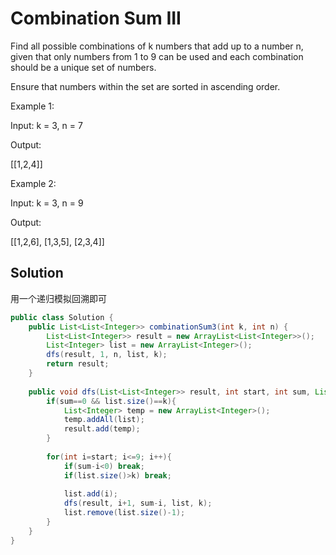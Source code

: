 # Combination Sum III

Find all possible combinations of k numbers that add up to a number n, given that only numbers from 1 to 9 can be used and each combination should be a unique set of numbers.

Ensure that numbers within the set are sorted in ascending order.


Example 1:

Input: k = 3, n = 7

Output:

[[1,2,4]]

Example 2:

Input: k = 3, n = 9

Output:

[[1,2,6], [1,3,5], [2,3,4]]

## Solution

用一个递归模拟回溯即可

```java
public class Solution {
    public List<List<Integer>> combinationSum3(int k, int n) {
        List<List<Integer>> result = new ArrayList<List<Integer>>();
        List<Integer> list = new ArrayList<Integer>();
        dfs(result, 1, n, list, k);
        return result;
    }
     
    public void dfs(List<List<Integer>> result, int start, int sum, List<Integer> list, int k){
        if(sum==0 && list.size()==k){
            List<Integer> temp = new ArrayList<Integer>();
            temp.addAll(list);
            result.add(temp);
        }
     
        for(int i=start; i<=9; i++){
            if(sum-i<0) break;
            if(list.size()>k) break;
     
            list.add(i);
            dfs(result, i+1, sum-i, list, k);
            list.remove(list.size()-1);
        }
    }
}
```